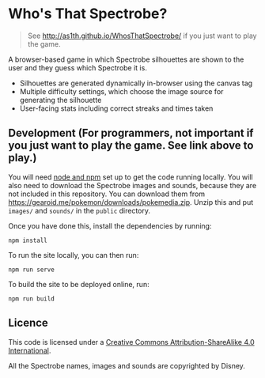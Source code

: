 # Who's That Spectrobe?

> See http://as1th.github.io/WhosThatSpectrobe/ if you just want to play the game.

A browser-based game in which Spectrobe silhouettes are shown to the user and they guess which Spectrobe it is.

* Silhouettes are generated dynamically in-browser using the canvas tag
* Multiple difficulty settings, which choose the image source for generating the silhouette
* User-facing stats including correct streaks and times taken

## Development (For programmers, not important if you just want to play the game. See link above to play.)

You will need [node and npm](https://nodejs.org/en/) set up to get the code running locally. You will also need to download the Spectrobe images and sounds, because they are not included in this repository. You can download them from https://gearoid.me/pokemon/downloads/pokemedia.zip. Unzip this and put `images/` and `sounds/` in the `public` directory.

Once you have done this, install the dependencies by running:

```
npm install
```

To run the site locally, you can then run:

```
npm run serve
```

To build the site to be deployed online, run:

```
npm run build
```


## Licence
This code is licensed under a [Creative Commons Attribution-ShareAlike 4.0 International](https://creativecommons.org/licenses/by-sa/4.0/).

All the Spectrobe names, images and sounds are copyrighted by Disney.

